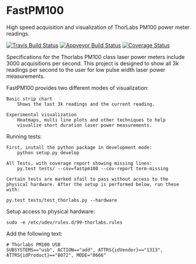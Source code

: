 # FastPM100
High speed acquisition and visualization of ThorLabs PM100 power meter
readings.

[![Travis Build Status](https://travis-ci.org/WasatchPhotonics/FastPM100.svg?branch=master)](https://travis-ci.org/WasatchPhotonics/FastPM100?branch=master)
[![Appveyor Build Status](https://ci.appveyor.com/api/projects/status/ruqnlbwuwl31lp6n/branch/master?svg=true)](https://ci.appveyor.com/project/NathanHarrington/FastPM100)
[![Coverage Status](https://coveralls.io/repos/WasatchPhotonics/FastPM100/badge.svg?branch=master&service=github)](https://coveralls.io/github/WasatchPhotonics/FastPM100?branch=master)

Specifications for the Thorlabs PM100 class laser power meters include
3000 acquisitions per second. This project is designed to show all 3k
readings per second to the user for low pulse width laser power
measurements.

FastPM100 provides two different modes of visualization:

    Basic strip chart
        Shows the last 3k readings and the current reading.

    Experimental visualization
        Heatmaps, multi line plots and other techniques to help
        visualize short duration laser power measurements.




Running tests:

    First, install the python package in development mode:
        python setup.py develop

    All Tests, with coverage report showing missing lines:
        py.test tests/ --cov=fastpm100 --cov-report term-missing

    Certain tests are marked xfail to pass without access to the
    physical hardware. After the setup is performed below, run these
    with:

    py.test tests/test_thorlabs.py --hardware

Setup access to physical hardware:

    sudo -e /etc/udev/rules.d/99-thorlabs.rules

Add the following text:

    # Thorlabs PM100 USB
    SUBSYSTEMS=="usb", ACTION=="add", ATTRS{idVendor}=="1313", ATTRS{idProduct}=="8072", MODE="0666"

